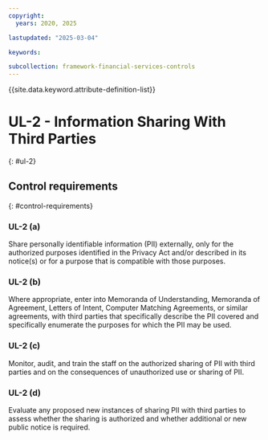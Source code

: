 ```yaml
---
copyright:
  years: 2020, 2025

lastupdated: "2025-03-04"

keywords:

subcollection: framework-financial-services-controls
---
```


{{site.data.keyword.attribute-definition-list}}

# UL-2 - Information Sharing With Third Parties
{: #ul-2}

## Control requirements
{: #control-requirements}



### UL-2 (a)


Share personally identifiable information (PII) externally, only for the authorized purposes identified in the Privacy Act and/or described in its notice(s) or for a purpose that is compatible with those purposes.


### UL-2 (b)


Where appropriate, enter into Memoranda of Understanding, Memoranda of Agreement, Letters of Intent, Computer Matching Agreements, or similar agreements, with third parties that specifically describe the PII covered and specifically enumerate the purposes for which the PII may be used.


### UL-2 (c)


Monitor, audit, and train the staff on the authorized sharing of PII with third parties and on the consequences of unauthorized use or sharing of PII.


### UL-2 (d)


Evaluate any proposed new instances of sharing PII with third parties to assess whether the sharing is authorized and whether additional or new public notice is required.
